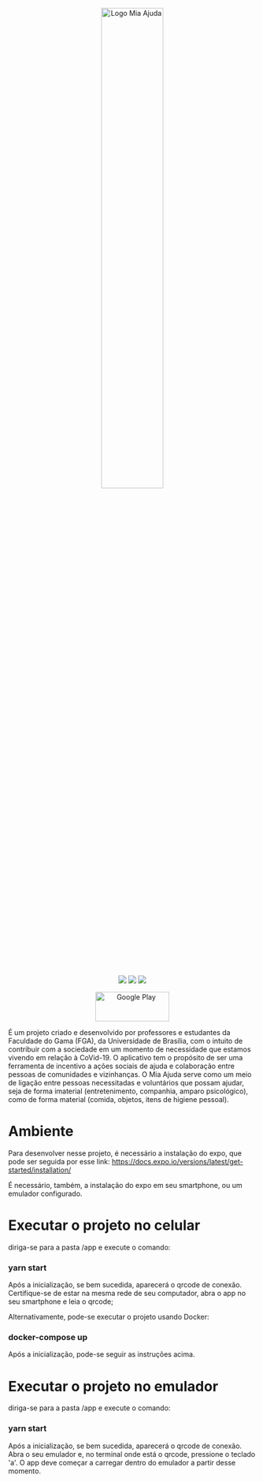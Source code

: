 <p align="center">
  <img src="https://i.imgur.com/5wtqEys.png" alt="Logo Mia Ajuda" width="50%"/>
</p>

<p align="center">
<a href="https://miaajuda.netlify.app/" target="_blank"><img src="https://img.shields.io/badge/Mia%20Ajuda-Website-blue"></a>
<a href="https://mia-ajuda.github.io/Documentation/#/" target="_blank"><img src="https://img.shields.io/badge/Mia%20Ajuda-Docs-purple"></a>
<a href="https://github.com/mia-ajuda/Frontend/pulls" target="_blank"><img src="https://img.shields.io/github/issues-pr/mia-ajuda/Frontend?color=red&label=Pull%20Requests"></a>
</p>

<p align="center">
  <a href="https://play.google.com/store/apps/details?id=com.unb.miaajuda" style="align-self: center"><img src="https://play.google.com/intl/pt-BR/badges/static/images/badges/pt-br_badge_web_generic.png" width="150" height="60" title="Google Play"></a>
</p>



É um projeto criado e desenvolvido por professores e estudantes da Faculdade do Gama (FGA), da Universidade de Brasília, com o intuito de contribuir com a sociedade em um momento de necessidade que estamos vivendo em relação à CoVid-19. O aplicativo tem o propósito de ser uma ferramenta de incentivo a ações sociais de ajuda e colaboração entre pessoas de comunidades e vizinhanças. O Mia Ajuda serve como um meio de ligação entre pessoas necessitadas e voluntários que possam ajudar, seja de forma imaterial (entretenimento, companhia, amparo psicológico), como de forma material (comida, objetos, itens de higiene pessoal).

# Ambiente

Para desenvolver nesse projeto, é necessário a instalação do expo, que pode ser seguida por esse link:
https://docs.expo.io/versions/latest/get-started/installation/

É necessário, também,  a instalação do expo em seu smartphone, ou um emulador configurado.

# Executar o projeto no celular

diriga-se para a pasta /app e execute o comando:
### yarn start

Após a inicialização, se bem sucedida, aparecerá o qrcode de conexão. Certifique-se de estar na mesma rede de seu computador, abra o app no seu smartphone e leia o qrcode;

Alternativamente, pode-se executar o projeto usando Docker:

### docker-compose up

Após a inicialização, pode-se seguir as instruções acima.

# Executar o projeto no emulador

diriga-se para a pasta /app e execute o comando:
### yarn start

Após a inicialização, se bem sucedida, aparecerá o qrcode de conexão. Abra o seu emulador e, no terminal onde está o qrcode, pressione o teclado 'a'. O app deve começar a carregar dentro do emulador a partir desse momento. 
